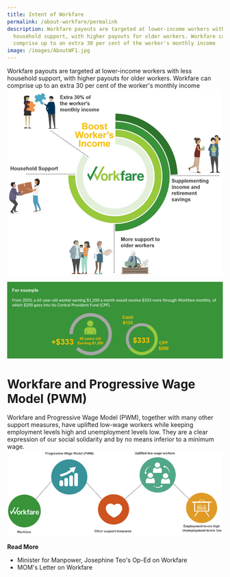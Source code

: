 ```yaml
---
title: Intent of Workfare
permalink: /about-workfare/permalink
description: Workfare payouts are targeted at lower-income workers with less
  household support, with higher payouts for older workers. Workfare can
  comprise up to an extra 30 per cent of the worker's monthly income
image: /images/AboutWF1.jpg
---
```

Workfare payouts are targeted at lower-income workers with less household support, with higher payouts for older workers. Workfare can comprise up to an extra 30 per cent of the worker's monthly income
![Alt text for image on Isomer site](/images/AboutWF3.jpg)

![Alt text for image on Isomer site](/images/AboutWF6.png)
# Workfare and Progressive Wage Model (PWM)
Workfare and Progressive Wage Model (PWM), together with many other support measures, have uplifted low-wage workers while keeping employment levels high and unemployment levels low. They are a clear expression of our social solidarity and by no means inferior to a minimum wage.
![Alt text for image on Isomer site](/images/AboutWF7.jpg)


**Read More**
* Minister for Manpower, Josephine Teo's Op-Ed on Workfare
* MOM's Letter on Workfare